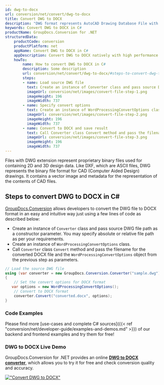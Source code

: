 ```yaml
---
id: dwg-to-docx
url: conversion/net/convert/dwg-to-docx
title: Convert DWG to DOCX
description: "DWG format represents AutoCAD Drawing Database File with .dwg extension. Learn how to convert DWG to DOCX file programmatically in C# language using GroupDocs.Conversion for .NET library."
keywords: Convert DWG to DOCX in C#
productName: GroupDocs.Conversion for .NET
structuredData:
    productCode: conversion
    productPlatform: net
    appName: Convert DWG to DOCX in C#
    appDescription: Convert DWG to DOCX natively with high performance using C# language and server side GroupDocs.Conversion for .NET APIs, without the use of any software like Microsoft or Open Office.
    howTo:
        name: How to convert DWG to DOCX in C# 
        description: Some description
        url: conversion/net/convert/dwg-to-docx/#steps-to-convert-dwg-to-docx-in-c
        steps:
        - name: Load source DWG file 
          text: Create an instance of Converter class and pass source DWG file path as a constructor parameter. You may specify absolute or relative file path as per your requirements. 
          imageUrl: conversion/net/images/convert-file-step-1.png
          imageHeight: 196
          imageWidth: 737
        - name: Specify convert options 
          text: Create an instance of WordProcessingConvertOptions class.
          imageUrl: conversion/net/images/convert-file-step-2.png
          imageHeight: 196
          imageWidth: 737
        - name: Convert to DOCX and save result 
          text: Call Converter class Convert method and pass the filename for the converted HTML file and the WordProcessingConvertOptions object from the previous step as parameters.
          imageUrl: conversion/net/images/convert-file-step-3.png
          imageHeight: 196
          imageWidth: 737
---
```


Files with DWG extension represent proprietary binary files used for containing 2D and 3D design data. Like DXF, which are ASCII files, DWG represents the binary file format for CAD (Computer Aided Design) drawings. It contains a vector image and metadata for the representation of the contents of CAD files.

## Steps to convert DWG to DOCX in C#

[GroupDocs.Conversion](https://products.groupdocs.com/conversion/net) allows developers to convert the DWG file to DOCX format in an easy and intuitive way just using a few lines of code as described below:

* Create an instance of `Converter` class and pass source DWG file path as a constructor parameter. You may specify absolute or relative file path as per your requirements. 
* Create an instance of `WordProcessingConvertOptions` class.
* Call `Converter` class `Convert` method and pass the filename for the converted DOCX file and the `WordProcessingConvertOptions` object from the previous step as parameters.

```csharp
// Load the source DWG file
using (var converter = new GroupDocs.Conversion.Converter("sample.dwg"))
{
    // Set the convert options for DOCX format
   var options = new WordProcessingConvertOptions();
    // Convert to DOCX format
    converter.Convert("converted.docx", options);
}
```

### Code Examples

Please find more [use-cases and complete C# sources]({{< ref "conversion/net/developer-guide/examples-and-demos.md" >}}) of our backend and frontend examples and try them for free!

### DWG to DOCX Live Demo

GroupDocs.Conversion for .NET provides an online [**DWG to DOCX converter**](https://products.groupdocs.app/conversion/dwg-to-docx), which allows you to try it for free and check conversion quality and accuracy.

[!["Convert DWG to DOCX"](conversion/net/images/convert-to-docx/convert-dwg-to-docx.png)](https://products.groupdocs.app/conversion/dwg-to-docx)
